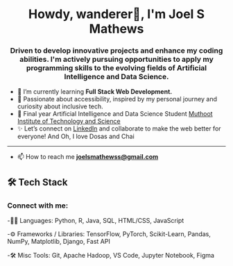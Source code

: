 
<h1 align="center"> Howdy, wanderer👋, I'm Joel S Mathews</h1>
<h3 align="center">Driven to develop innovative projects and enhance my coding abilities. I'm actively pursuing opportunities to apply my programming skills to the evolving fields of Artificial Intelligence and Data Science.</h3>


- 🌱 I’m currently learning **Full Stack Web Development.**
- 🌱 Passionate about accessibility, inspired by my personal journey and curiosity about inclusive tech.
- 📍 Final year Artificial Intelligence and Data Science Student [Muthoot Institute of Technology and Science](https://mgmits.ac.in)
- ✨ Let’s connect on [LinkedIn](https://www.linkedin.com/in/joelsmathews/) and collaborate to make the web better for everyone!
And Oh, I love Dosas and Chai

---
- 📫 How to reach me **joelsmathewss@gmail.com**

## 🛠 Tech Stack
<h3 align="left">Connect with me:</h3>
<p align="left">
</p>

-👨‍💻 Languages: Python, R, Java, SQL, HTML/CSS, JavaScript

-⚙️ Frameworks / Libraries: TensorFlow, PyTorch, Scikit-Learn, Pandas, NumPy, Matplotlib, Django, Fast API

-🛠 Misc Tools: Git, Apache Hadoop, VS Code, Jupyter Notebook, Figma
